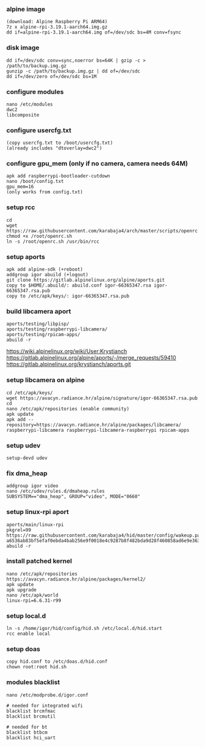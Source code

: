 ### alpine image
```
(download: Alpine Raspberry Pi ARM64)
7z x alpine-rpi-3.19.1-aarch64.img.gz
dd if=alpine-rpi-3.19.1-aarch64.img of=/dev/sdc bs=4M conv=fsync
```

### disk image
```
dd if=/dev/sdc conv=sync,noerror bs=64K | gzip -c > /path/to/backup.img.gz
gunzip -c /path/to/backup.img.gz | dd of=/dev/sdc
dd if=/dev/zero of=/dev/sdc bs=1M
```

### configure modules
```
nano /etc/modules
dwc2
libcomposite
```

### configure usercfg.txt
```
(copy usercfg.txt to /boot/usercfg.txt)
(already includes "dtoverlay=dwc2")
```

### configure gpu_mem (only if no camera, camera needs 64M)
```
apk add raspberrypi-bootloader-cutdown
nano /boot/config.txt
gpu_mem=16
(only works from config.txt)
```

### setup rcc
```
cd
wget https://raw.githubusercontent.com/karabaja4/arch/master/scripts/openrc.sh
chmod +x /root/openrc.sh
ln -s /root/openrc.sh /usr/bin/rcc
```

### setup aports
```
apk add alpine-sdk (+reboot)
addgroup igor abuild (+logout)
git clone https://gitlab.alpinelinux.org/alpine/aports.git
copy to $HOME/.abuild/: abuild.conf igor-66365347.rsa igor-66365347.rsa.pub
copy to /etc/apk/keys/: igor-66365347.rsa.pub
```

### build libcamera aport
```
aports/testing/libpisp/
aports/testing/raspberrypi-libcamera/
aports/testing/rpicam-apps/
abuild -r
```

https://wiki.alpinelinux.org/wiki/User:Krystianch
https://gitlab.alpinelinux.org/alpine/aports/-/merge_requests/59410
https://gitlab.alpinelinux.org/krystianch/aports.git

### setup libcamera on alpine
```
cd /etc/apk/keys/
wget https://avacyn.radiance.hr/alpine/signature/igor-66365347.rsa.pub
cd
nano /etc/apk/repositories (enable community)
apk update
apk add --repository=https://avacyn.radiance.hr/alpine/packages/libcamera/ raspberrypi-libcamera raspberrypi-libcamera-raspberrypi rpicam-apps
```

### setup udev
```
setup-devd udev
```

### fix dma_heap
```
addgroup igor video
nano /etc/udev/rules.d/dmaheap.rules
SUBSYSTEM=="dma_heap", GROUP="video", MODE="0660"
```

### setup linux-rpi aport
```
aports/main/linux-rpi
pkgrel=99
https://raw.githubusercontent.com/karabaja4/hid/master/config/wakeup.patch
a6536ab83bf5efaf0ebda4bab256e9f0018e4c9287b8f482bda9d28f460858ad6e9e363f5ea2c44443b5cf2f4fa008d5a1040f69b6c910effe1c4d64167e3013
abuild -r
```

### install patched kernel
```
nano /etc/apk/repositories
https://avacyn.radiance.hr/alpine/packages/kernel2/
apk update
apk upgrade
nano /etc/apk/world
linux-rpi=6.6.31-r99
```

### setup local.d
```
ln -s /home/igor/hid/config/hid.sh /etc/local.d/hid.start
rcc enable local
```

### setup doas
```
copy hid.conf to /etc/doas.d/hid.conf
chown root:root hid.sh
```

### modules blacklist
```
nano /etc/modprobe.d/igor.conf

# needed for integrated wifi
blacklist brcmfmac
blacklist brcmutil

# needed for bt
blacklist btbcm
blacklist hci_uart
```

